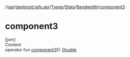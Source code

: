 //[api](../../../../index.md)/[danbroid.ipfs.api](../../../index.md)/[Types](../../index.md)/[Stats](../index.md)/[Bandwidth](index.md)/[component3](component3.md)



# component3  
[jvm]  
Content  
operator fun [component3](component3.md)(): [Double](https://kotlinlang.org/api/latest/jvm/stdlib/kotlin/-double/index.html)  



